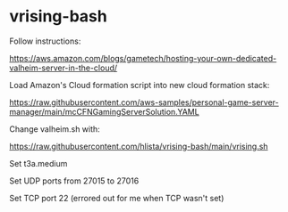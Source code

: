 # vrising-bash

Follow instructions:

https://aws.amazon.com/blogs/gametech/hosting-your-own-dedicated-valheim-server-in-the-cloud/

Load Amazon's Cloud formation script into new cloud formation stack:

https://raw.githubusercontent.com/aws-samples/personal-game-server-manager/main/mcCFNGamingServerSolution.YAML

Change valheim.sh with:

https://raw.githubusercontent.com/hlista/vrising-bash/main/vrising.sh

Set t3a.medium

Set UDP ports from 27015 to 27016

Set TCP port 22 (errored out for me when TCP wasn't set)
